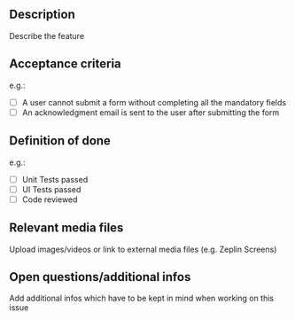 ## Description  
Describe the feature

## Acceptance criteria  
e.g.:
- [ ] A user cannot submit a form without completing all the mandatory fields
- [ ] An acknowledgment email is sent to the user after submitting the form

## Definition of done
e.g.:
- [ ] Unit Tests passed
- [ ] UI Tests passed
- [ ] Code reviewed

## Relevant media files  
Upload images/videos or link to external media files (e.g. Zeplin Screens)

## Open questions/additional infos  
Add additional infos which have to be kept in mind when working on this issue

